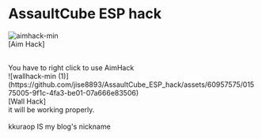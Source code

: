 # AssaultCube ESP hack 
![aimhack-min](https://github.com/jise8893/AssaultCube_ESP_hack/assets/60957575/e5b2b940-94c4-4e4e-bc72-1225364b355c)
<BR>
[Aim Hack]

<br> 
You have to right click to use AimHack <br>
![wallhack-min (1)](https://github.com/jise8893/AssaultCube_ESP_hack/assets/60957575/01575005-9f1c-4fa3-be01-07a666e83506)
<br>[Wall Hack]<br>it will be working properly.  <br><br>
kkuraop IS my blog's nickname
